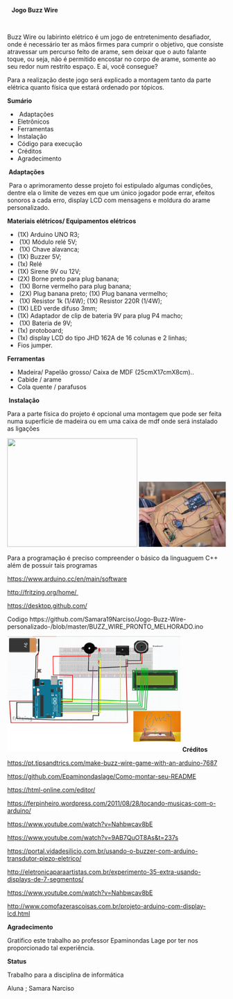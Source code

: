 <p><strong>&nbsp;&nbsp; Jogo Buzz Wire&nbsp;</strong></p>
<p>&nbsp;</p>
<p>Buzz Wire ou labirinto el&eacute;trico &eacute; um jogo de entretenimento desafiador, onde &eacute; necess&aacute;rio ter as m&atilde;os firmes para cumprir o objetivo, que consiste atravessar um percurso feito de arame, sem deixar que o auto falante toque, ou seja, n&atilde;o &eacute; permitido encostar no corpo de arame, somente ao seu redor num restrito espa&ccedil;o. E ai, voc&ecirc; consegue?</p>
<p>Para a realiza&ccedil;&atilde;o deste jogo ser&aacute; explicado a montagem tanto da parte el&eacute;trica quanto f&iacute;sica que estar&aacute; ordenado por t&oacute;picos.</p>
<p><strong>Sum&aacute;rio&nbsp;</strong></p>
<ul>
<li style="font-weight: 400;">&nbsp;Adapta&ccedil;&otilde;es&nbsp;</li>
<li style="font-weight: 400;">Eletr&ocirc;nicos</li>
<li style="font-weight: 400;">Ferramentas</li>
<li style="font-weight: 400;">Instala&ccedil;&atilde;o</li>
<li style="font-weight: 400;">C&oacute;digo para execu&ccedil;&atilde;o&nbsp;</li>
<li style="font-weight: 400;">Cr&eacute;ditos&nbsp;</li>
<li style="font-weight: 400;">Agradecimento&nbsp;&nbsp;</li>
</ul>
<p><strong>&nbsp;Adapta&ccedil;&otilde;es&nbsp;</strong></p>
<p>&nbsp;Para o aprimoramento desse projeto foi estipulado algumas condi&ccedil;&otilde;es, dentre ela o limite de vezes em que um &uacute;nico jogador pode errar, efeitos sonoros a cada erro, display LCD com mensagens e moldura do arame personalizado.</p>
<p><strong>Materiais el&eacute;tricos/ Equipamentos el&eacute;tricos</strong></p>
<ul>
<li style="font-weight: 400;">(1X) Arduino UNO R3;</li>
<li style="font-weight: 400;">&nbsp;(1X) M&oacute;dulo rel&eacute; 5V;</li>
<li style="font-weight: 400;">&nbsp;(1X) Chave alavanca;</li>
<li style="font-weight: 400;">(1X) Buzzer 5V;</li>
<li style="font-weight: 400;">(1x) Rel&eacute;</li>
<li style="font-weight: 400;">(1X) Sirene 9V ou 12V;</li>
<li style="font-weight: 400;">(2X) Borne preto para plug banana;</li>
<li style="font-weight: 400;">&nbsp;(1X) Borne vermelho para plug banana;</li>
<li style="font-weight: 400;">&nbsp;(2X) Plug banana preto; (1X) Plug banana vermelho;</li>
<li style="font-weight: 400;">&nbsp;(1X) Resistor 1k (1/4W); (1X) Resistor 220R (1/4W);</li>
<li style="font-weight: 400;">(1X) LED verde difuso 3mm;</li>
<li style="font-weight: 400;">(1X) Adaptador de clip de bateria 9V para plug P4 macho;</li>
<li style="font-weight: 400;">&nbsp;(1X) Bateria de 9V;</li>
<li style="font-weight: 400;">(1x) protoboard;</li>
<li style="font-weight: 400;">(1x) display LCD do tipo JHD 162A de 16 colunas e 2 linhas;</li>
<li style="font-weight: 400;">Fios jumper.</li>
</ul>
<p><strong>Ferramentas</strong></p>
<ul>
<li style="font-weight: 400;">Madeira/ Papel&atilde;o grosso/ Caixa de MDF (25cmX17cmX8cm)..</li>
<li style="font-weight: 400;">Cabide / arame</li>
<li style="font-weight: 400;">Cola quente / parafusos</li>
</ul>
<p><strong>&nbsp;Instala&ccedil;&atilde;o</strong></p>
<p>Para a parte f&iacute;sica do projeto &eacute; opcional uma montagem que pode ser feita numa superf&iacute;cie de madeira ou em uma caixa de mdf onde ser&aacute; instalado as liga&ccedil;&otilde;es</p>
<img src="https://www.plungecreations.co.uk/wp-content/gallery/wire-buzzer/wire-buzzer-game-05.jpg" height="250" width="300">
<img src="https://github.com/Samara19Narciso/Jogo-Buzz-Wire-personalizado-/blob/master/montagem.png" height="150" width="200">
<p>Para a programa&ccedil;&atilde;o &eacute; preciso compreender o b&aacute;sico da linguaguem C++ al&eacute;m de possuir tais programas&nbsp;</p>
<p><a href="https://www.arduino.cc/en/main/software">https://www.arduino.cc/en/main/software</a></p>
<p><a href="http://fritzing.org/home/">http://fritzing.org/home/&nbsp;</a></p>
<p><a href="https://desktop.github.com/">https://desktop.github.com/</a></p>
Codigo 
https://github.com/Samara19Narciso/Jogo-Buzz-Wire-personalizado-/blob/master/BUZZ_WIRE_PRONTO_MELHORADO.ino                            <p><img src="https://github.com/Samara19Narciso/Jogo-Buzz-Wire-personalizado-/blob/master/novo%20fritz.png"350" width="400">     <strong> Cr&eacute;ditos</strong></p>
<p><a href="https://pt.tipsandtrics.com/make-buzz-wire-game-with-an-arduino-7687">https://pt.tipsandtrics.com/make-buzz-wire-game-with-an-arduino-7687</a></p>
<p><a href="https://github.com/Epaminondaslage/Como-montar-seu-README">https://github.com/Epaminondaslage/Como-montar-seu-README</a></p>
<p><a href="https://html-online.com/editor/">https://html-online.com/editor/</a></p>
<p><a href="https://ferpinheiro.wordpress.com/2011/08/28/tocando-musicas-com-o-arduino/">https://ferpinheiro.wordpress.com/2011/08/28/tocando-musicas-com-o-arduino/</a></p>
<p><a href="https://www.youtube.com/watch?v=Nahbwcav8bE">https://www.youtube.com/watch?v=Nahbwcav8bE</a></p>
<p><a href="https://www.youtube.com/watch?v=9AB7QuOT8As&amp;t=237s">https://www.youtube.com/watch?v=9AB7QuOT8As&amp;t=237s</a></p>
<p><a href="https://portal.vidadesilicio.com.br/usando-o-buzzer-com-arduino-transdutor-piezo-eletrico/">https://portal.vidadesilicio.com.br/usando-o-buzzer-com-arduino-transdutor-piezo-eletrico/</a></p>
<p><a href="http://eletronicaparaartistas.com.br/experimento-35-extra-usando-displays-de-7-segmentos/">http://eletronicaparaartistas.com.br/experimento-35-extra-usando-displays-de-7-segmentos/</a></p>
<p><a href="https://www.youtube.com/watch?v=Nahbwcav8bE">https://www.youtube.com/watch?v=Nahbwcav8bE</a></p>
<p><a href="http://www.comofazerascoisas.com.br/projeto-arduino-com-display-lcd.html">http://www.comofazerascoisas.com.br/projeto-arduino-com-display-lcd.html</a></p>
<p><strong>Agradecimento</strong></p>
<p>Gratifico este trabalho ao professor Epaminondas Lage por ter nos proporcionado tal experi&ecirc;ncia.</p>
<p><strong>Status</strong></p>
<p>Trabalho para a disciplina de inform&aacute;tica</p>
<p>Aluna ; Samara Narciso</p>
